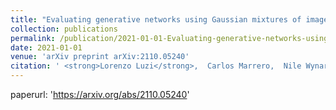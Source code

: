 ```yaml
---
title: "Evaluating generative networks using Gaussian mixtures of image features"
collection: publications
permalink: /publication/2021-01-01-Evaluating-generative-networks-using-Gaussian-mixtures-of-image-features
date: 2021-01-01
venue: 'arXiv preprint arXiv:2110.05240'
citation: ' <strong>Lorenzo Luzi</strong>,  Carlos Marrero,  Nile Wynar,  Richard Baraniuk,  Michael Henry, <a href="https://arxiv.org/abs/2110.05240">Evaluating generative networks using Gaussian mixtures of image features</a>. arXiv preprint arXiv:2110.05240, 2021.'
---
```

paperurl: 'https://arxiv.org/abs/2110.05240'
